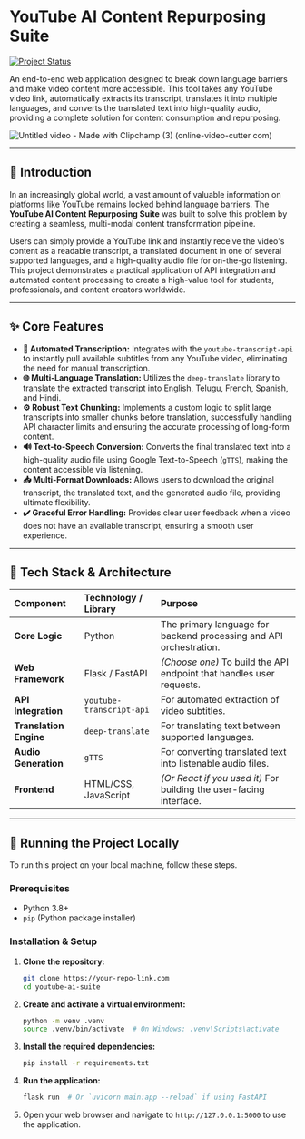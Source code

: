 # YouTube AI Content Repurposing Suite

[![Project Status](https://img.shields.io/badge/Status-Complete-green?style=for-the-badge)]()

An end-to-end web application designed to break down language barriers and make video content more accessible. This tool takes any YouTube video link, automatically extracts its transcript, translates it into multiple languages, and converts the translated text into high-quality audio, providing a complete solution for content consumption and repurposing.

![Untitled video - Made with Clipchamp (3) (online-video-cutter com)](https://github.com/user-attachments/assets/606b564a-b5be-4194-bd75-c1cf9c350571)

---

## 📖 Introduction

In an increasingly global world, a vast amount of valuable information on platforms like YouTube remains locked behind language barriers. The **YouTube AI Content Repurposing Suite** was built to solve this problem by creating a seamless, multi-modal content transformation pipeline.

Users can simply provide a YouTube link and instantly receive the video's content as a readable transcript, a translated document in one of several supported languages, and a high-quality audio file for on-the-go listening. This project demonstrates a practical application of API integration and automated content processing to create a high-value tool for students, professionals, and content creators worldwide.

---

## ✨ Core Features

-   **📝 Automated Transcription:** Integrates with the `youtube-transcript-api` to instantly pull available subtitles from any YouTube video, eliminating the need for manual transcription.
-   **🌐 Multi-Language Translation:** Utilizes the `deep-translate` library to translate the extracted transcript into English, Telugu, French, Spanish, and Hindi.
-   **⚙️ Robust Text Chunking:** Implements a custom logic to split large transcripts into smaller chunks before translation, successfully handling API character limits and ensuring the accurate processing of long-form content.
-   **🔊 Text-to-Speech Conversion:** Converts the final translated text into a high-quality audio file using Google Text-to-Speech (`gTTS`), making the content accessible via listening.
-   **📥 Multi-Format Downloads:** Allows users to download the original transcript, the translated text, and the generated audio file, providing ultimate flexibility.
-   **✔️ Graceful Error Handling:** Provides clear user feedback when a video does not have an available transcript, ensuring a smooth user experience.

---

## 🔧 Tech Stack & Architecture

| Component              | Technology / Library      | Purpose                                                                   |
| :--------------------- | :------------------------ | :------------------------------------------------------------------------ |
| **Core Logic**         | Python                    | The primary language for backend processing and API orchestration.        |
| **Web Framework**      | Flask / FastAPI           | *(Choose one)* To build the API endpoint that handles user requests.      |
| **API Integration**    | `youtube-transcript-api`  | For automated extraction of video subtitles.                              |
| **Translation Engine** | `deep-translate`          | For translating text between supported languages.                         |
| **Audio Generation**   | `gTTS`                    | For converting translated text into listenable audio files.               |
| **Frontend**           | HTML/CSS, JavaScript      | *(Or React if you used it)* For building the user-facing interface.       |

---

## 🚀 Running the Project Locally

To run this project on your local machine, follow these steps.

### Prerequisites

-   Python 3.8+
-   `pip` (Python package installer)

### Installation & Setup

1.  **Clone the repository:**
    ```bash
    git clone https://your-repo-link.com
    cd youtube-ai-suite
    ```
2.  **Create and activate a virtual environment:**
    ```bash
    python -m venv .venv
    source .venv/bin/activate  # On Windows: .venv\Scripts\activate
    ```
3.  **Install the required dependencies:**
    ```bash
    pip install -r requirements.txt
    ```
4.  **Run the application:**
    ```bash
    flask run  # Or `uvicorn main:app --reload` if using FastAPI
    ```
5.  Open your web browser and navigate to `http://127.0.0.1:5000` to use the application.
